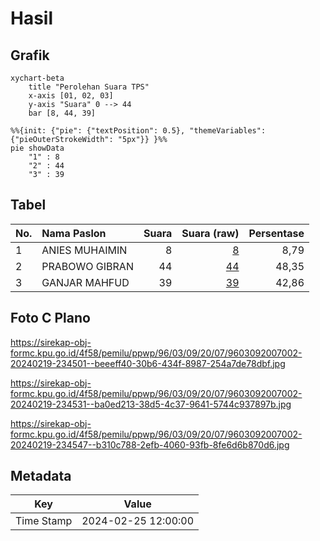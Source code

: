 # Hasil

## Grafik

```mermaid
xychart-beta
    title "Perolehan Suara TPS"
    x-axis [01, 02, 03]
    y-axis "Suara" 0 --> 44
    bar [8, 44, 39]
```

```mermaid
%%{init: {"pie": {"textPosition": 0.5}, "themeVariables": {"pieOuterStrokeWidth": "5px"}} }%%
pie showData
    "1" : 8
    "2" : 44
    "3" : 39
```

## Tabel

| No. | Nama Paslon    | Suara | Suara (raw) | Persentase |
|:--- |:-------------- | -----:| -----------:| ----------:|
| 1   | ANIES MUHAIMIN | 8     | [8][p-1]    | 8,79       |
| 2   | PRABOWO GIBRAN | 44    | [44][p-2]   | 48,35      |
| 3   | GANJAR MAHFUD  | 39    | [39][p-3]   | 42,86      |


[p-1]: https://github.com/gigit-pemilu/pemilu-2024-96-papua-barat-daya/blob/main/pilpres/hitung-suara/sub/96-papua-barat-daya/sub/03-raja-ampat/sub/09-teluk-mayalibit/sub/2007-warsamdin/sub/002-tps/sub/paslon-1.txt
[p-2]: https://github.com/gigit-pemilu/pemilu-2024-96-papua-barat-daya/blob/main/pilpres/hitung-suara/sub/96-papua-barat-daya/sub/03-raja-ampat/sub/09-teluk-mayalibit/sub/2007-warsamdin/sub/002-tps/sub/paslon-2.txt
[p-3]: https://github.com/gigit-pemilu/pemilu-2024-96-papua-barat-daya/blob/main/pilpres/hitung-suara/sub/96-papua-barat-daya/sub/03-raja-ampat/sub/09-teluk-mayalibit/sub/2007-warsamdin/sub/002-tps/sub/paslon-3.txt

## Foto C Plano

https://sirekap-obj-formc.kpu.go.id/4f58/pemilu/ppwp/96/03/09/20/07/9603092007002-20240219-234501--beeeff40-30b6-434f-8987-254a7de78dbf.jpg

https://sirekap-obj-formc.kpu.go.id/4f58/pemilu/ppwp/96/03/09/20/07/9603092007002-20240219-234531--ba0ed213-38d5-4c37-9641-5744c937897b.jpg

https://sirekap-obj-formc.kpu.go.id/4f58/pemilu/ppwp/96/03/09/20/07/9603092007002-20240219-234547--b310c788-2efb-4060-93fb-8fe6d6b870d6.jpg


## Metadata

| Key        | Value               |
| ---------- | ------------------- |
| Time Stamp | 2024-02-25 12:00:00 |



